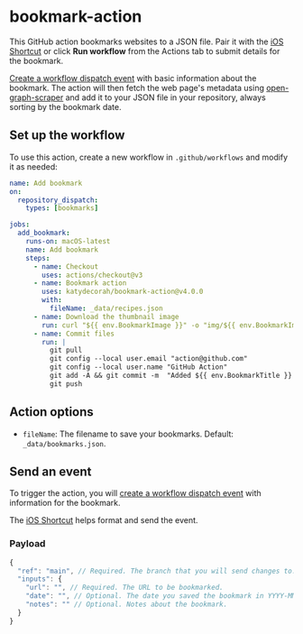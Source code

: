 # bookmark-action

This GitHub action bookmarks websites to a JSON file. Pair it with the [iOS Shortcut](shortcut/README.md) or click **Run workflow** from the Actions tab to submit details for the bookmark.

[Create a workflow dispatch event](https://docs.github.com/en/rest/actions/workflows#create-a-workflow-dispatch-event) with basic information about the bookmark. The action will then fetch the web page's metadata using [open-graph-scraper](https://www.npmjs.com/package/open-graph-scraper) and add it to your JSON file in your repository, always sorting by the bookmark date.

<!-- START GENERATED DOCUMENTATION -->

## Set up the workflow

To use this action, create a new workflow in `.github/workflows` and modify it as needed:

```yml
name: Add bookmark
on:
  repository_dispatch:
    types: [bookmarks]

jobs:
  add_bookmark:
    runs-on: macOS-latest
    name: Add bookmark
    steps:
      - name: Checkout
        uses: actions/checkout@v3
      - name: Bookmark action
        uses: katydecorah/bookmark-action@v4.0.0
        with:
          fileName: _data/recipes.json
      - name: Download the thumbnail image
        run: curl "${{ env.BookmarkImage }}" -o "img/${{ env.BookmarkImageOutput }}"
      - name: Commit files
        run: |
          git pull
          git config --local user.email "action@github.com"
          git config --local user.name "GitHub Action"
          git add -A && git commit -m  "Added ${{ env.BookmarkTitle }} to recipes.json"
          git push
```

## Action options

- `fileName`: The filename to save your bookmarks. Default: `_data/bookmarks.json`.

<!-- END GENERATED DOCUMENTATION -->

## Send an event

To trigger the action, you will [create a workflow dispatch event](https://docs.github.com/en/rest/actions/workflows#create-a-workflow-dispatch-event) with information for the bookmark.

The [iOS Shortcut](shortcut/README.md) helps format and send the event.

### Payload

```js
{
  "ref": "main", // Required. The branch that you will send changes to.
  "inputs": {
    "url": "", // Required. The URL to be bookmarked.
    "date": "", // Optional. The date you saved the bookmark in YYYY-MM-DD format. The default it today's date.
    "notes": "" // Optional. Notes about the bookmark.
  }
}
```
